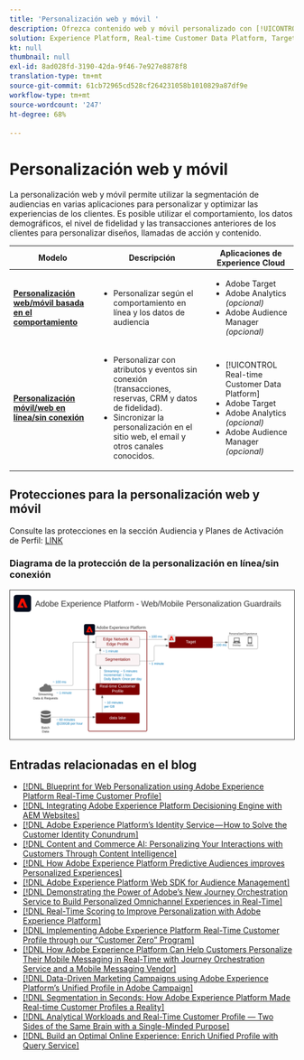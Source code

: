 ```yaml
---
title: 'Personalización web y móvil '
description: Ofrezca contenido web y móvil personalizado con [!UICONTROL Perfil del cliente en tiempo real].
solution: Experience Platform, Real-time Customer Data Platform, Target, Audience Manager, Analytics, Experience Cloud Services
kt: null
thumbnail: null
exl-id: 8ad028fd-3190-42da-9f46-7e927e8878f8
translation-type: tm+mt
source-git-commit: 61cb72965cd528cf264231058b1010829a87df9e
workflow-type: tm+mt
source-wordcount: '247'
ht-degree: 68%

---
```


# Personalización web y móvil

La personalización web y móvil permite utilizar la segmentación de audiencias en varias aplicaciones para personalizar y optimizar las experiencias de los clientes. Es posible utilizar el comportamiento, los datos demográficos, el nivel de fidelidad y las transacciones anteriores de los clientes para personalizar diseños, llamadas de acción y contenido.

| Modelo | Descripción | Aplicaciones de Experience Cloud |
|---|---|---|
| **[Personalización web/móvil basada en el comportamiento](behavioral.md)** | <ul><li>Personalizar según el comportamiento en línea y los datos de audiencia</li></ul> | <ul><li>Adobe Target</li><li>Adobe Analytics *(opcional)*</li><li>Adobe Audience Manager *(opcional)*</li></ul> |
| **[Personalización móvil/web en línea/sin conexión](online-offline.md)** | <ul><li>Personalizar con atributos y eventos sin conexión (transacciones, reservas, CRM y datos de fidelidad).</li><li>Sincronizar la personalización en el sitio web, el email y otros canales conocidos.</li></ul> | <ul><li>[!UICONTROL Real-time Customer Data Platform]</li><li>Adobe Target</li><li>Adobe Analytics *(opcional)*</li><li>Adobe Audience Manager *(opcional)*</li></ul> |

## Protecciones para la personalización web y móvil

Consulte las protecciones en la sección Audiencia y Planes de Activación de Perfil: [LINK](../audience-activation/overview.md)

### Diagrama de la protección de la personalización en línea/sin conexión

<img src="assets/personalization_guardrails.svg" alt="Arquitectura de referencia para el modelo de personalización web en línea/sin conexión" style="border:1px solid #4a4a4a" />

## Entradas relacionadas en el blog

* [[!DNL Blueprint for Web Personalization using Adobe Experience Platform Real-Time Customer Profile]](https://medium.com/adobetech/blueprint-for-web-personalization-using-adobe-experience-platform-real-time-customer-profile-fef2ce7a4b2f)
* [[!DNL Integrating Adobe Experience Platform Decisioning Engine with AEM Websites]](https://jaeness.medium.com/integrating-adobe-experience-platform-decisioning-engine-with-aem-websites-9c222acd12e2)
* [[!DNL Adobe Experience Platform’s Identity Service — How to Solve the Customer Identity Conundrum]](https://medium.com/adobetech/adobe-experience-platforms-identity-service-how-to-solve-the-customer-identity-conundrum-f95e22d16ea9)
* [[!DNL Content and Commerce AI: Personalizing Your Interactions with Customers Through Content Intelligence]](https://medium.com/adobetech/content-and-commerce-ai-personalizing-your-interactions-with-customers-through-content-intelligence-dc182601deab)
* [[!DNL How Adobe Experience Platform Predictive Audiences improves Personalized Experiences]](https://medium.com/adobetech/how-adobe-experience-platform-predictive-audiences-improves-personalized-experiences-1f75a60cb7a3)
* [[!DNL Adobe Experience Platform Web SDK for Audience Management]](https://medium.com/adobetech/adobe-experience-platform-web-sdk-for-audience-management-751fa6d063bc)
* [[!DNL Demonstrating the Power of Adobe’s New Journey Orchestration Service to Build Personalized Omnichannel Experiences in Real-Time]](https://medium.com/adobetech/demonstrating-the-power-of-adobes-new-journey-orchestration-service-to-build-personalized-aa60d88cd34)
* [[!DNL Real-Time Scoring to Improve Personalization with Adobe Experience Platform]](https://medium.com/adobetech/real-time-scoring-to-improve-personalization-with-adobe-experience-platform-78d3a47406f7)
* [[!DNL Implementing Adobe Experience Platform Real-Time Customer Profile through our “Customer Zero” Program]](https://medium.com/adobetech/implementing-adobe-experience-platform-real-time-customer-profile-through-our-customer-zero-32e7cd952896)
* [[!DNL How Adobe Experience Platform Can Help Customers Personalize Their Mobile Messaging in Real-Time with Journey Orchestration Service and a Mobile Messaging Vendor]](https://medium.com/adobetech/how-adobe-experience-platform-helped-a-client-personalize-their-mobile-messaging-in-real-time-with-7d634aefa098)
* [[!DNL Data-Driven Marketing Campaigns using Adobe Experience Platform’s Unified Profile in Adobe Campaign]](https://medium.com/adobetech/data-driven-marketing-campaigns-using-adobe-experience-platforms-unified-profile-in-adobe-campaign-9d9a97e183c4)
* [[!DNL Segmentation in Seconds: How Adobe Experience Platform Made Real-time Customer Profiles a Reality]](https://medium.com/adobetech/segmentation-in-seconds-how-adobe-experience-platform-made-real-time-customer-profiles-a-reality-a7a8552b0847)
* [[!DNL Analytical Workloads and Real-Time Customer Profile — Two Sides of the Same Brain with a Single-Minded Purpose]](https://medium.com/adobetech/analytical-workloads-and-real-time-customer-profile-two-sides-of-the-same-brain-with-a-cdfac85ce8c1)
* [[!DNL Build an Optimal Online Experience: Enrich Unified Profile with Query Service]](https://medium.com/adobetech/build-an-optimal-online-experience-enrich-unified-profile-with-query-service-8027c196ab33)
